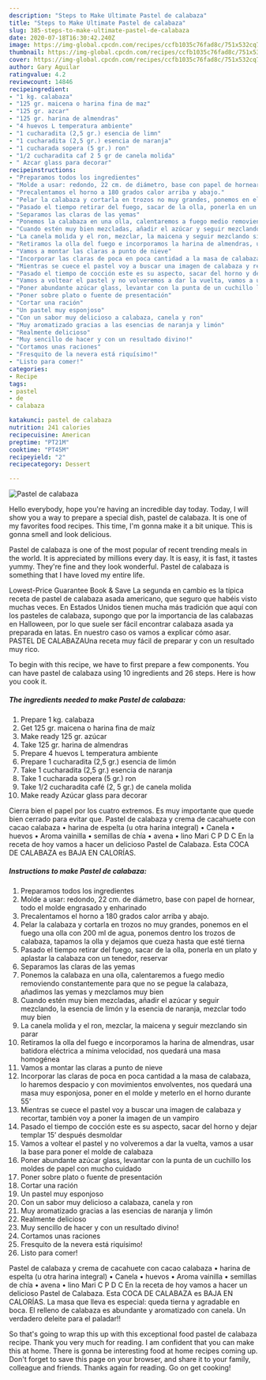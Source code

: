 ```yaml
---
description: "Steps to Make Ultimate Pastel de calabaza"
title: "Steps to Make Ultimate Pastel de calabaza"
slug: 385-steps-to-make-ultimate-pastel-de-calabaza
date: 2020-07-18T16:30:42.240Z
image: https://img-global.cpcdn.com/recipes/ccfb1035c76fad8c/751x532cq70/pastel-de-calabaza-foto-principal.jpg
thumbnail: https://img-global.cpcdn.com/recipes/ccfb1035c76fad8c/751x532cq70/pastel-de-calabaza-foto-principal.jpg
cover: https://img-global.cpcdn.com/recipes/ccfb1035c76fad8c/751x532cq70/pastel-de-calabaza-foto-principal.jpg
author: Gary Aguilar
ratingvalue: 4.2
reviewcount: 14846
recipeingredient:
- "1 kg. calabaza"
- "125 gr. maicena o harina fina de maz"
- "125 gr. azcar"
- "125 gr. harina de almendras"
- "4 huevos L temperatura ambiente"
- "1 cucharadita (2,5 gr.) esencia de limn"
- "1 cucharadita (2,5 gr.) esencia de naranja"
- "1 cucharada sopera (5 gr.) ron"
- "1/2 cucharadita caf 2 5 gr de canela molida"
- " Azcar glass para decorar"
recipeinstructions:
- "Preparamos todos los ingredientes"
- "Molde a usar: redondo, 22 cm. de diámetro, base con papel de hornear, todo el molde engrasado y enharinado"
- "Precalentamos el horno a 180 grados calor arriba y abajo."
- "Pelar la calabaza y cortarla en trozos no muy grandes, ponemos en el fuego una olla con 200 ml de agua, ponemos dentro los trozos de calabaza, tapamos la olla y dejamos que cueza hasta que esté tierna"
- "Pasado el tiempo retirar del fuego, sacar de la olla, ponerla en un plato y aplastar la calabaza con un tenedor, reservar"
- "Separamos las claras de las yemas"
- "Ponemos la calabaza en una olla, calentaremos a fuego medio removiendo constantemente para que no se pegue la calabaza, añadimos las yemas y mezclamos muy bien"
- "Cuando estén muy bien mezcladas, añadir el azúcar y seguir mezclando, la esencia de limón y la esencia de naranja, mezclar todo muy bien"
- "La canela molida y el ron, mezclar, la maicena y seguir mezclando sin parar"
- "Retiramos la olla del fuego e incorporamos la harina de almendras, usar batidora eléctrica a mínima velocidad, nos quedará una masa homogénea"
- "Vamos a montar las claras a punto de nieve"
- "Incorporar las claras de poca en poca cantidad a la masa de calabaza, lo haremos despacio y con movimientos envolventes, nos quedará una masa muy esponjosa, poner en el molde y meterlo en el horno durante 55’"
- "Mientras se cuece el pastel voy a buscar una imagen de calabaza y recortar, también voy a poner la imagen de un vampiro"
- "Pasado el tiempo de cocción este es su aspecto, sacar del horno y dejar templar 15’ después desmoldar"
- "Vamos a voltear el pastel y no volveremos a dar la vuelta, vamos a usar la base para poner el molde de calabaza"
- "Poner abundante azúcar glass, levantar con la punta de un cuchillo los moldes de papel con mucho cuidado"
- "Poner sobre plato o fuente de presentación"
- "Cortar una ración"
- "Un pastel muy esponjoso"
- "Con un sabor muy delicioso a calabaza, canela y ron"
- "Muy aromatizado gracias a las esencias de naranja y limón"
- "Realmente delicioso"
- "Muy sencillo de hacer y con un resultado divino!"
- "Cortamos unas raciones"
- "Fresquito de la nevera está riquísimo!"
- "Listo para comer!"
categories:
- Recipe
tags:
- pastel
- de
- calabaza

katakunci: pastel de calabaza 
nutrition: 241 calories
recipecuisine: American
preptime: "PT21M"
cooktime: "PT45M"
recipeyield: "2"
recipecategory: Dessert

---
```



![Pastel de calabaza](https://img-global.cpcdn.com/recipes/ccfb1035c76fad8c/751x532cq70/pastel-de-calabaza-foto-principal.jpg)

Hello everybody, hope you're having an incredible day today. Today, I will show you a way to prepare a special dish, pastel de calabaza. It is one of my favorites food recipes. This time, I'm gonna make it a bit unique. This is gonna smell and look delicious.

Pastel de calabaza is one of the most popular of recent trending meals in the world. It is appreciated by millions every day. It is easy, it is fast, it tastes yummy. They're fine and they look wonderful. Pastel de calabaza is something that I have loved my entire life.

Lowest-Price Guarantee Book &amp; Save La segunda en cambio es la típica receta de pastel de calabaza asada americano, que seguro que habéis visto muchas veces. En Estados Unidos tienen mucha más tradición que aquí con los pasteles de calabaza, supongo que por la importancia de las calabazas en Halloween, por lo que suele ser fácil encontrar calabaza asada ya preparada en latas. En nuestro caso os vamos a explicar cómo asar. PASTEL DE CALABAZAUna receta muy fácil de preparar y con un resultado muy rico.


To begin with this recipe, we have to first prepare a few components. You can have pastel de calabaza using 10 ingredients and 26 steps. Here is how you cook it.

<!--inarticleads1-->

##### The ingredients needed to make Pastel de calabaza:

1. Prepare 1 kg. calabaza
1. Get 125 gr. maicena o harina fina de maíz
1. Make ready 125 gr. azúcar
1. Take 125 gr. harina de almendras
1. Prepare 4 huevos L temperatura ambiente
1. Prepare 1 cucharadita (2,5 gr.) esencia de limón
1. Take 1 cucharadita (2,5 gr.) esencia de naranja
1. Take 1 cucharada sopera (5 gr.) ron
1. Take 1/2 cucharadita café (2, 5 gr.) de canela molida
1. Make ready  Azúcar glass para decorar


Cierra bien el papel por los cuatro extremos. Es muy importante que quede bien cerrado para evitar que. Pastel de calabaza y crema de cacahuete con cacao calabaza • harina de espelta (u otra harina integral) • Canela • huevos • Aroma vainilla • semillas de chía • avena • lino Mari C P D C En la receta de hoy vamos a hacer un delicioso Pastel de Calabaza. Esta COCA DE CALABAZA es BAJA EN CALORÍAS. 

<!--inarticleads2-->

##### Instructions to make Pastel de calabaza:

1. Preparamos todos los ingredientes
1. Molde a usar: redondo, 22 cm. de diámetro, base con papel de hornear, todo el molde engrasado y enharinado
1. Precalentamos el horno a 180 grados calor arriba y abajo.
1. Pelar la calabaza y cortarla en trozos no muy grandes, ponemos en el fuego una olla con 200 ml de agua, ponemos dentro los trozos de calabaza, tapamos la olla y dejamos que cueza hasta que esté tierna
1. Pasado el tiempo retirar del fuego, sacar de la olla, ponerla en un plato y aplastar la calabaza con un tenedor, reservar
1. Separamos las claras de las yemas
1. Ponemos la calabaza en una olla, calentaremos a fuego medio removiendo constantemente para que no se pegue la calabaza, añadimos las yemas y mezclamos muy bien
1. Cuando estén muy bien mezcladas, añadir el azúcar y seguir mezclando, la esencia de limón y la esencia de naranja, mezclar todo muy bien
1. La canela molida y el ron, mezclar, la maicena y seguir mezclando sin parar
1. Retiramos la olla del fuego e incorporamos la harina de almendras, usar batidora eléctrica a mínima velocidad, nos quedará una masa homogénea
1. Vamos a montar las claras a punto de nieve
1. Incorporar las claras de poca en poca cantidad a la masa de calabaza, lo haremos despacio y con movimientos envolventes, nos quedará una masa muy esponjosa, poner en el molde y meterlo en el horno durante 55’
1. Mientras se cuece el pastel voy a buscar una imagen de calabaza y recortar, también voy a poner la imagen de un vampiro
1. Pasado el tiempo de cocción este es su aspecto, sacar del horno y dejar templar 15’ después desmoldar
1. Vamos a voltear el pastel y no volveremos a dar la vuelta, vamos a usar la base para poner el molde de calabaza
1. Poner abundante azúcar glass, levantar con la punta de un cuchillo los moldes de papel con mucho cuidado
1. Poner sobre plato o fuente de presentación
1. Cortar una ración
1. Un pastel muy esponjoso
1. Con un sabor muy delicioso a calabaza, canela y ron
1. Muy aromatizado gracias a las esencias de naranja y limón
1. Realmente delicioso
1. Muy sencillo de hacer y con un resultado divino!
1. Cortamos unas raciones
1. Fresquito de la nevera está riquísimo!
1. Listo para comer!


Pastel de calabaza y crema de cacahuete con cacao calabaza • harina de espelta (u otra harina integral) • Canela • huevos • Aroma vainilla • semillas de chía • avena • lino Mari C P D C En la receta de hoy vamos a hacer un delicioso Pastel de Calabaza. Esta COCA DE CALABAZA es BAJA EN CALORÍAS. La masa que lleva es especial: queda tierna y agradable en boca. El relleno de calabaza es abundante y aromatizado con canela. Un verdadero deleite para el paladar!! 

So that's going to wrap this up with this exceptional food pastel de calabaza recipe. Thank you very much for reading. I am confident that you can make this at home. There is gonna be interesting food at home recipes coming up. Don't forget to save this page on your browser, and share it to your family, colleague and friends. Thanks again for reading. Go on get cooking!
